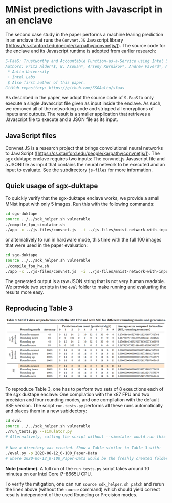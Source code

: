 # MNist predictions with Javascript in an enclave

The second case study in the paper performs a machine learing prediction in an enclave that runs the `Convnet.JS` Javascript library ([<https://cs.stanford.edu/people/karpathy/convnetjs/>]). The source code for the enclave and its Javascript runtime is adopted from earlier research:

```bibtex
S-FaaS: Trustworthy and Accountable Function-as-a-Service using Intel SGX
Authors: Fritz Alder*$, N. Asokan*, Arseny Kurnikov*, Andrew Paverd*, Michael Steiner+
 * Aalto University
 + Intel Labs
 $ Also first author of this paper.
GitHub repository: https://github.com/SSGAalto/sfaas
```

As described in the paper, we adopt the source code of `S-FaaS` to only execute a single Javascript file given as input inside the enclave. As such, we removed all of the networking code and stripped all encryptions of inputs and outputs. The result is a smaller application that retrieves a Javascript file to execute and a JSON file as its input.

## JavaScript files

Convnet.JS is a research project that brings convolutional neural networks to JavaScript ([<https://cs.stanford.edu/people/karpathy/convnetjs/>]). The sgx duktape enclave requires two inputs: The convnet.js Javascript file and a JSON file as input that contains the neural network to be executed and an input to evaluate. See the subdirectory `js-files` for more information.

## Quick usage of sgx-duktape

To quickly verify that the sgx-duktape enclave works, we provide a small MNist input with only 5 images. Run this with the following commands:

```bash
cd sgx-duktape
source ../../sdk_helper.sh vulnerable
./compile_fpu_simulator.sh
./app -x ../js-files/convnet.js  -i ../js-files/mnist-network-with-input-only5.json
```

or alternatively to run in hardware mode, this time with the full 100 images that were used in the paper evaluation:

```bash
cd sgx-duktape
source ../../sdk_helper.sh vulnerable
./compile_fpu_hw.sh
./app -x ../js-files/convnet.js  -i ../js-files/mnist-network-with-input.json
```

The generated output is a raw JSON string that is not very human readable. We provide two scripts in the `eval` folder to make running and evaluating the results more easy.

## Reproducing Table 3

![Table3 screenshot](table3.png)

To reproduce Table 3, one has to perform two sets of 8 exeuctions each of the sgx duktape enclave: One compilation with the x87 FPU and two precision and four rounding modes, and one compilation with the default SSE version. The script `run-tests.py` performs all these runs automatically and places them in a new subidectory:

```bash
cd eval
source ../../sdk_helper.sh vulnerable
./run_tests.py --simulator.py
# Alternatively, calling the script without --simulator would run this test in hardware mode

# Now a directory was created. Show a Table similar to Table 3 with:
./eval.py -p 2020-06-12_0-100_Paper-Data
# where 2020-06-12_0-100_Paper-Data would be the freshly created folder.
```

**Note (runtime).** A full run of the `run_tests.py` script takes around 10 minutes on our Intel Core i7-8665U CPU.

To verify the mitigation, one can run  `source sdk_helper.sh patch` and rerun the lines above (without the `source` command) which should yield correct results independent of the used Rounding or Precision modes.
